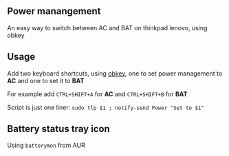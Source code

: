 Power manangement
------

An easy way to switch between AC and BAT on thinkpad lenovo, using obkey

Usage
-----
Add two keyboard shortcuts, using [obkey](https://aur.archlinux.org/packages/obkey/), one to set power management to **AC** and one to set it to **BAT**

For example add `CTRL+SHIFT+A` for **AC** and `CTRL+SHIFT+B` for **BAT**

Script is just one liner: `sudo tlp $1 ; notify-send Power "Set to $1"`


Battery status tray icon
-----

Using `batterymon` from AUR
